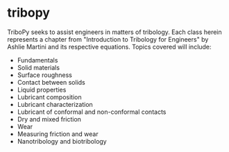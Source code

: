 # tribopy
TriboPy seeks to assist engineers in matters of tribology. Each class herein represents a chapter from "Introduction to Tribology for Engineers" by Ashlie Martini and its respective equations. Topics covered will include:
- Fundamentals
- Solid materials
- Surface roughness
- Contact between solids
- Liquid properties
- Lubricant composition
- Lubricant characterization
- Lubricant of conformal and non-conformal contacts
- Dry and mixed friction
- Wear
- Measuring friction and wear
- Nanotribology and biotribology
